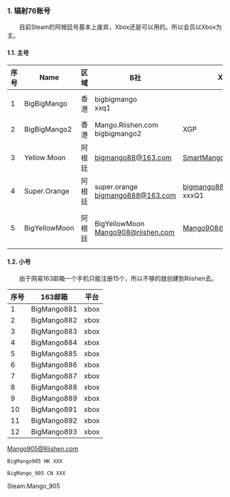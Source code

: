 ### 1. 辐射76账号

&emsp;&emsp;目前Steam的阿根廷号基本上废弃，Xbox还是可以用的。所以会员以Xbox为主。

#### 1.1. 主号

| 序号 | Name          | 区域   | B社                                     | Xbox                          | Steam                          | 会员到期日期            |
| ---- | ------------- | ------ | --------------------------------------- | ----------------------------- | ------------------------------ | ----------------------- |
| 1    | BigBigMango   | 香港   | bigbigmango<br />xxq1                   |                               | √<br />bigmango_ex <br />xxq1 |                         |
| 2    | BigBigMango2  | 香港   | Mango.Riishen.com<br />bigbigmango2     | XGP                           | √bigbigmango2                 |                         |
| 3    | Yellow.Moon   | 阿根廷 | bigmango88@163.com                      | SmartMango@Riishen.com        | bigmango88@163.com             | 2025-5-12               |
| 4    | Super.Orange  | 阿根廷 | super.orange<br />bigmango888@163.com   | bigmango88@163.com<br />xxxQ1 |                                | 2024-8-18               |
| 5    | BigYellowMoon | 阿根廷 | BigYellowMoon<br />Mango908@riishen.com | Mango908@riishen.com          |                                | 2024-09-09<br />3年会员 |

#### 1.2. 小号

&emsp;&emsp;由于网易163邮箱一个手机只能注册15个，所以不够的就创建到Riishen去。

| 序号 | 163邮箱     | 平台 |
| ---- | ----------- | ---- |
| 1    | BigMango881 | xbox |
| 2    | BigMango882 | xbox |
| 3    | BigMango883 | xbox |
| 4    | BigMango884 | xbox |
| 5    | BigMango885 | xbox |
| 6    | BigMango886 | xbox |
| 7    | BigMango887 | xbox |
| 8    | BigMango888 | xbox |
| 9    | BigMango889 | xbox |
| 10   | BigMango891 | xbox |
| 11   | BigMango892 | xbox |
| 12   | BigMango893 | xbox |

Mango905@Riishen.com

    BigMango905 HK XXX

    BigMango_905 CN XXX

   Steam:Mango_905
